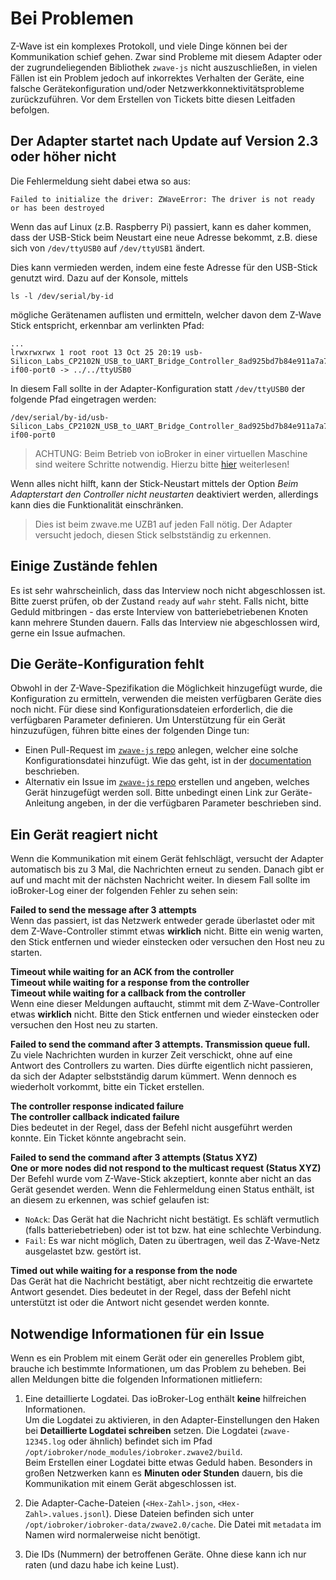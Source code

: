 # Bei Problemen

Z-Wave ist ein komplexes Protokoll, und viele Dinge können bei der Kommunikation schief gehen. Zwar sind Probleme mit diesem Adapter oder der zugrundeliegenden Bibliothek `zwave-js` nicht auszuschließen, in vielen Fällen ist ein Problem jedoch auf inkorrektes Verhalten der Geräte, eine falsche Gerätekonfiguration und/oder Netzwerkkonnektivitätsprobleme zurückzuführen. Vor dem Erstellen von Tickets bitte diesen Leitfaden befolgen.

## Der Adapter startet nach Update auf Version 2.3 oder höher nicht

Die Fehlermeldung sieht dabei etwa so aus:

```
Failed to initialize the driver: ZWaveError: The driver is not ready or has been destroyed
```

Wenn das auf Linux (z.B. Raspberry Pi) passiert, kann es daher kommen, dass der USB-Stick beim Neustart eine neue Adresse bekommt, z.B. diese sich von `/dev/ttyUSB0` auf `/dev/ttyUSB1` ändert.

Dies kann vermieden werden, indem eine feste Adresse für den USB-Stick genutzt wird. Dazu auf der Konsole, mittels

```
ls -l /dev/serial/by-id
```

mögliche Gerätenamen auflisten und ermitteln, welcher davon dem Z-Wave Stick entspricht, erkennbar am verlinkten Pfad:

```
...
lrwxrwxrwx 1 root root 13 Oct 25 20:19 usb-Silicon_Labs_CP2102N_USB_to_UART_Bridge_Controller_8ad925bd7b84e911a7a7a1d6217343c2-if00-port0 -> ../../ttyUSB0
```

In diesem Fall sollte in der Adapter-Konfiguration statt `/dev/ttyUSB0` der folgende Pfad eingetragen werden:

```
/dev/serial/by-id/usb-Silicon_Labs_CP2102N_USB_to_UART_Bridge_Controller_8ad925bd7b84e911a7a7a1d6217343c2-if00-port0
```

> ACHTUNG: Beim Betrieb von ioBroker in einer virtuellen Maschine sind weitere Schritte notwendig. Hierzu bitte [hier](vm-usb.md) weiterlesen!

Wenn alles nicht hilft, kann der Stick-Neustart mittels der Option _Beim Adapterstart den Controller nicht neustarten_ deaktiviert werden, allerdings kann dies die Funktionalität einschränken.

> Dies ist beim zwave.me UZB1 auf jeden Fall nötig. Der Adapter versucht jedoch, diesen Stick selbstständig zu erkennen.

## Einige Zustände fehlen

Es ist sehr wahrscheinlich, dass das Interview noch nicht abgeschlossen ist. Bitte zuerst prüfen, ob der Zustand `ready` auf `wahr` steht. Falls nicht, bitte Geduld mitbringen - das erste Interview von batteriebetriebenen Knoten kann mehrere Stunden dauern. Falls das Interview nie abgeschlossen wird, gerne ein Issue aufmachen.

## Die Geräte-Konfiguration fehlt

Obwohl in der Z-Wave-Spezifikation die Möglichkeit hinzugefügt wurde, die Konfiguration zu ermitteln, verwenden die meisten verfügbaren Geräte dies noch nicht. Für diese sind Konfigurationsdateien erforderlich, die die verfügbaren Parameter definieren. Um Unterstützung für ein Gerät hinzuzufügen, führen bitte eines der folgenden Dinge tun:

-   Einen Pull-Request im [`zwave-js` repo](https://github.com/AlCalzone/node-zwave-js) anlegen, welcher eine solche Konfigurationsdatei hinzufügt. Wie das geht, ist in der [documentation](https://alcalzone.github.io/node-zwave-js/#/development/config-files) beschrieben.
-   Alternativ ein Issue im [`zwave-js` repo](https://github.com/AlCalzone/node-zwave-js) erstellen und angeben, welches Gerät hinzugefügt werden soll. Bitte unbedingt einen Link zur Geräte-Anleitung angeben, in der die verfügbaren Parameter beschrieben sind.

## Ein Gerät reagiert nicht

Wenn die Kommunikation mit einem Gerät fehlschlägt, versucht der Adapter automatisch bis zu 3 Mal, die Nachrichten erneut zu senden. Danach gibt er auf und macht mit der nächsten Nachricht weiter. In diesem Fall sollte im ioBroker-Log einer der folgenden Fehler zu sehen sein:

**Failed to send the message after 3 attempts**  
Wenn das passiert, ist das Netzwerk entweder gerade überlastet oder mit dem Z-Wave-Controller stimmt etwas **wirklich** nicht. Bitte ein wenig warten, den Stick entfernen und wieder einstecken oder versuchen den Host neu zu starten.

**Timeout while waiting for an ACK from the controller**  
**Timeout while waiting for a response from the controller**  
**Timeout while waiting for a callback from the controller**  
Wenn eine dieser Meldungen auftaucht, stimmt mit dem Z-Wave-Controller etwas **wirklich** nicht. Bitte den Stick entfernen und wieder einstecken oder versuchen den Host neu zu starten.

**Failed to send the command after 3 attempts. Transmission queue full.**  
Zu viele Nachrichten wurden in kurzer Zeit verschickt, ohne auf eine Antwort des Controllers zu warten. Dies dürfte eigentlich nicht passieren, da sich der Adapter selbstständig darum kümmert. Wenn dennoch es wiederholt vorkommt, bitte ein Ticket erstellen.

**The controller response indicated failure**  
**The controller callback indicated failure**  
Dies bedeutet in der Regel, dass der Befehl nicht ausgeführt werden konnte. Ein Ticket könnte angebracht sein.

**Failed to send the command after 3 attempts (Status XYZ)**  
**One or more nodes did not respond to the multicast request (Status XYZ)**  
Der Befehl wurde vom Z-Wave-Stick akzeptiert, konnte aber nicht an das Gerät gesendet werden. Wenn die Fehlermeldung einen Status enthält, ist an diesem zu erkennen, was schief gelaufen ist:

-   `NoAck`: Das Gerät hat die Nachricht nicht bestätigt. Es schläft vermutlich (falls batteriebetrieben) oder ist tot bzw. hat eine schlechte Verbindung.
-   `Fail`: Es war nicht möglich, Daten zu übertragen, weil das Z-Wave-Netz ausgelastet bzw. gestört ist.

**Timed out while waiting for a response from the node**  
Das Gerät hat die Nachricht bestätigt, aber nicht rechtzeitig die erwartete Antwort gesendet. Dies bedeutet in der Regel, dass der Befehl nicht unterstützt ist oder die Antwort nicht gesendet werden konnte.

## Notwendige Informationen für ein Issue

Wenn es ein Problem mit einem Gerät oder ein generelles Problem gibt, brauche ich bestimmte Informationen, um das Problem zu beheben. Bei allen Meldungen bitte die folgenden Informationen mitliefern:

1. Eine detaillierte Logdatei. Das ioBroker-Log enthält **keine** hilfreichen Informationen.  
   Um die Logdatei zu aktivieren, in den Adapter-Einstellungen den Haken bei **Detaillierte Logdatei schreiben** setzen. Die Logdatei (`zwave-12345.log` oder ähnlich) befindet sich im Pfad `/opt/iobroker/node_modules/iobroker.zwave2/build`.  
   Beim Erstellen einer Logdatei bitte etwas Geduld haben. Besonders in großen Netzwerken kann es **Minuten oder Stunden** dauern, bis die Kommunikation mit einem Gerät abgeschlossen ist.

2. Die Adapter-Cache-Dateien (`<Hex-Zahl>.json`, `<Hex-Zahl>.values.jsonl`). Diese Dateien befinden sich unter `/opt/iobroker/iobroker-data/zwave2.0/cache`. Die Datei mit `metadata` im Namen wird normalerweise nicht benötigt.

3. Die IDs (Nummern) der betroffenen Geräte. Ohne diese kann ich nur raten (und dazu habe ich keine Lust).
